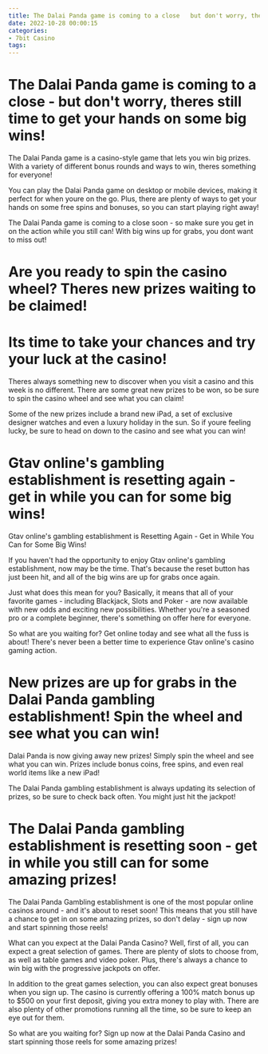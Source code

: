 ```yaml
---
title: The Dalai Panda game is coming to a close   but don't worry, theres still time to get your hands on some big wins!
date: 2022-10-28 00:00:15
categories:
- 7bit Casino
tags:
---
```



#  The Dalai Panda game is coming to a close - but don't worry, theres still time to get your hands on some big wins!

The Dalai Panda game is a casino-style game that lets you win big prizes. With a variety of different bonus rounds and ways to win, theres something for everyone!

You can play the Dalai Panda game on desktop or mobile devices, making it perfect for when youre on the go. Plus, there are plenty of ways to get your hands on some free spins and bonuses, so you can start playing right away!

The Dalai Panda game is coming to a close soon - so make sure you get in on the action while you still can! With big wins up for grabs, you dont want to miss out!

#  Are you ready to spin the casino wheel? Theres new prizes waiting to be claimed!

# Its time to take your chances and try your luck at the casino!

Theres always something new to discover when you visit a casino and this week is no different. There are some great new prizes to be won, so be sure to spin the casino wheel and see what you can claim!

Some of the new prizes include a brand new iPad, a set of exclusive designer watches and even a luxury holiday in the sun. So if youre feeling lucky, be sure to head on down to the casino and see what you can win!

#  Gtav online's gambling establishment is resetting again - get in while you can for some big wins!

Gtav online's gambling establishment is Resetting Again - Get in While You Can for Some Big Wins!

If you haven't had the opportunity to enjoy Gtav online's gambling establishment, now may be the time. That's because the reset button has just been hit, and all of the big wins are up for grabs once again.

Just what does this mean for you? Basically, it means that all of your favorite games - including Blackjack, Slots and Poker - are now available with new odds and exciting new possibilities. Whether you're a seasoned pro or a complete beginner, there's something on offer here for everyone.

So what are you waiting for? Get online today and see what all the fuss is about! There's never been a better time to experience Gtav online's casino gaming action.

#  New prizes are up for grabs in the Dalai Panda gambling establishment! Spin the wheel and see what you can win!

Dalai Panda is now giving away new prizes! Simply spin the wheel and see what you can win. Prizes include bonus coins, free spins, and even real world items like a new iPad!

The Dalai Panda gambling establishment is always updating its selection of prizes, so be sure to check back often. You might just hit the jackpot!

#  The Dalai Panda gambling establishment is resetting soon - get in while you still can for some amazing prizes!

The Dalai Panda Gambling establishment is one of the most popular online casinos around - and it's about to reset soon! This means that you still have a chance to get in on some amazing prizes, so don't delay - sign up now and start spinning those reels!

What can you expect at the Dalai Panda Casino? Well, first of all, you can expect a great selection of games. There are plenty of slots to choose from, as well as table games and video poker. Plus, there's always a chance to win big with the progressive jackpots on offer.

In addition to the great games selection, you can also expect great bonuses when you sign up. The casino is currently offering a 100% match bonus up to $500 on your first deposit, giving you extra money to play with. There are also plenty of other promotions running all the time, so be sure to keep an eye out for them.

So what are you waiting for? Sign up now at the Dalai Panda Casino and start spinning those reels for some amazing prizes!